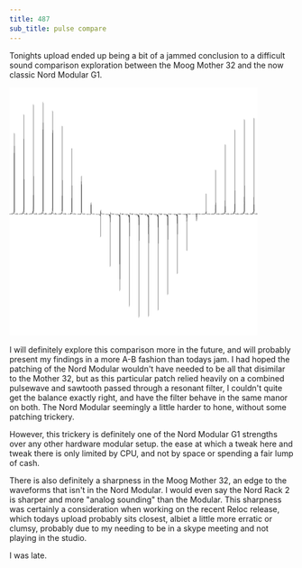 ```yaml
---
title: 487
sub_title: pulse compare
---
```


Tonights upload ended up being a bit of a jammed conclusion to a difficult sound comparison exploration between the Moog Mother 32 and the now classic Nord Modular G1.

![Image](/assets/img/snd487.png)

I will definitely explore this comparison more in the future, and will probably present my findings in a more A-B fashion than todays jam. I had hoped the patching of the Nord Modular wouldn't have needed to be all that disimilar to the Mother 32, but as this particular patch relied heavily on a combined pulsewave and sawtooth passed through a resonant filter, I couldn't quite get the balance exactly right, and have the filter behave in the same manor on both. The Nord Modular seemingly a little harder to hone, without some patching trickery.

However, this trickery is definitely one of the Nord Modular G1 strengths over any other hardware modular setup. the ease at which a tweak here and tweak there is only limited by CPU, and not by space or spending a fair lump of cash.

There is also definitely a sharpness in the Moog Mother 32, an edge to the waveforms that isn't in the Nord Modular. I would even say the Nord Rack 2 is sharper and more "analog sounding" than the Modular. This sharpness was certainly a consideration when working on the recent Reloc release, which todays upload probably sits closest, albiet a little more erratic or clumsy, probably due to my needing to be in a skype meeting and not playing in the studio.

I was late.